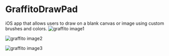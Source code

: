 # GraffitoDrawPad
iOS app that allows users to draw on a blank canvas or image using custom brushes and colors.
![graffito image1](https://cloud.githubusercontent.com/assets/11425045/9412284/d5af3dd4-47f8-11e5-8afe-d1fe71bbe118.jpg)

![graffito image2](https://cloud.githubusercontent.com/assets/11425045/9412127/19b3c050-47f8-11e5-9788-2a0466a4dcd6.jpg)

![graffito image3](https://cloud.githubusercontent.com/assets/11425045/9412129/1bea70d0-47f8-11e5-9f0d-a02345c22074.jpg)



